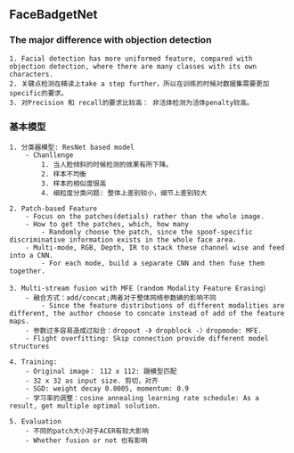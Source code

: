 ## FaceBadgetNet
### The major difference with objection detection
	1. Facial detection has more uniformed feature, compared with objection detection, where there are many classes with its own characters. 
	2. 关键点检测在精读上take a step further，所以在训练的时候对数据集需要更加specific的要求。
	3. 对Precision 和 recall的要求比较高： 非活体检测为活体penalty较高。

### 基本模型
	1. 分类器模型: ResNet based model
		- Chanllenge
			1. 当人脸倾斜的时候检测的效果有所下降。
			2. 样本不均衡
			3. 样本的相似度很高
			4. 细粒度分类问题: 整体上差别较小，细节上差别较大

	2. Patch-based Feature
		- Focus on the patches(detials) rather than the whole image. 
		- How to get the patches, which, how many
			- Randomly choose the patch, since the spoof-specific discriminative information exists in the whole face area.
		- Multi-mode, RGB, Depth, IR to stack these channel wise and feed into a CNN. 
			- For each mode, build a separate CNN and then fuse them together.

	3. Multi-stream fusion with MFE（random Modality Feature Erasing）
		- 融合方式：add/concat;两者对于整体网络参数辆的影响不同
			- Since the feature distributions of different modalities are different, the author choose to concate instead of add of the feature maps. 
		- 参数过多容易造成过拟合：dropout -》 dropblock -〉dropmode: MFE.
		- Flight overfitting: Skip connection provide different model structures

	4. Training:
		- Original image： 112 x 112: 跟模型匹配
		- 32 x 32 as input size. 剪切，对齐 
		- SGD: weight decay 0.0005, momentum: 0.9
		- 学习率的调整：cosine annealing learning rate schedule: As a result, get multiple optimal solution.

	5. Evaluation
		- 不同的patch大小对于ACER有较大影响
		- Whether fusion or not 也有影响




